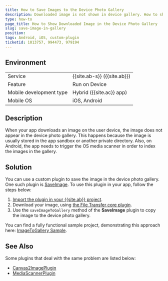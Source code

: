 ```yaml
---
title: How to Save Images to the Device Photo Gallery
description: Downloaded image is not shown in device gallery. How to show downloaded images to the device image gallery on Android and iOS?
type: how-to
page_title: How to Show Downloaded Image in the Device Photo Gallery
slug: save-image-in-gallery
position:
tags: Android, iOS, custom-plugin
ticketid: 1013757, 994473, 979194
---
```


## Environment
<table>
  <tr>
    <td>Service</td>
    <td>{{site.ab-s}} ({{site.ab}})</td>
  </tr>
  <tr>
    <td>Feature</td>
    <td>Run on Device</td>
  </tr>
  <tr>
    <td>Mobile development type</td>
    <td>Hybrid ({{site.ac}} app)</td>
  </tr>
  <tr>
    <td>Mobile OS</td>
    <td>iOS, Android</td>
  </tr>
</table>

## Description
When your app downloads an image on the user device, the image does not appear in the device photo gallery. This happens because the image is usually stored in the app sandbox or another private directory. Also, on Android, the app needs to trigger the OS media scanner in order to index the images in the gallery.

## Solution
You can use a custom plugin to save the image in the device photo gallery. One such plugin is [SaveImage](https://github.com/quiply/SaveImage). To use this plugin in your app, follow the steps below:

1. [Import the plugin in your {{site.ab}} project](https://docs.telerik.com/platform/appbuilder/cordova/using-plugins/using-custom-plugins/add-custom-plugins).
2. Download your image, using [the File Transfer core plugin](https://cordova.apache.org/docs/en/latest/reference/cordova-plugin-file-transfer/).
3. Use the `saveImageToGallery` method of the **SaveImage** plugin to copy the image to the device photo gallery.

You can find a fully functional sample project, demonstrating this approach here: [ImageToGallery Sample](https://github.com/PlatformSupport/ImageToGallery).

## See Also
Some plugins that deal with the same problem are listed below:

* [Canvas2ImagePlugin](https://github.com/devgeeks/Canvas2ImagePlugin)
* [MediaScannerPlugin](https://github.com/begrossi/MediaScannerPlugin)